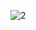 ![2](https://github.com/cyber-robot1/Mastering-4-critical-SKILLS-using-CPP-17-course/assets/76911827/3f9086ab-6881-4535-a156-51ea7c2d6e81)
